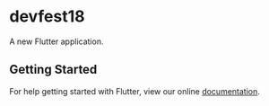 # devfest18

A new Flutter application.

## Getting Started

For help getting started with Flutter, view our online
[documentation](https://flutter.io/).
